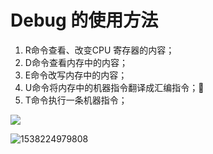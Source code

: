 # Debug 的使用方法

1. R命令查看、改变CPU 寄存器的内容；
2. D命令查看内存中的内容；
3. E命令改写内存中的内容；
4. U命令将内存中的机器指令翻译成汇编指令；🐷
5. T命令执行一条机器指令；

<img src=http://thyrsi.com/t6/377/1538223781x-1376440138.png />

![1538224979808](C:\Users\HuJie-pc\AppData\Roaming\Typora\typora-user-images\1538224979808.png)